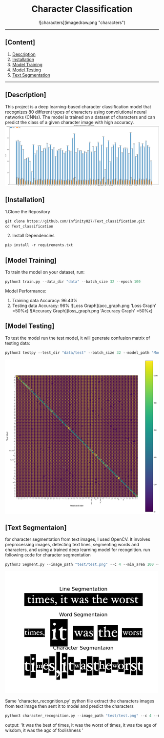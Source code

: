 # <div align="center">Character Classification</div>
<p align="center">
  ![characters](imagedraw.png "characters")
</p>

---

## [Content]
1. [Description](#description)   
2. [Installation](#installation)  
3. [Model Training](#model-training)
4. [Model Testing](#model-testing)
5. [Text Segmentation](#text-segmentation)

---
## [Description]

This project is a deep learning-based character classification model that recognizes 80 different types of characters using convolutional neural networks (CNNs). The model is trained on a dataset of characters and can predict the class of a given character image with high accuracy.
![Available Data for all classes(Training & Testing)](bargraph.png 'Available Data for all classes(Training & Testing)')

## [Installation]
1.Clone the Repository
```python
git clone https://github.com/Infinity027/Text_classification.git
cd Text_classification
```
2. Install Dependencies
```python
pip install -r requirements.txt
```

## [Model Training]
To train the model on your dataset, run:
```python
python3 train.py --data_dir "data" --batch_size 32 --epoch 100
```

Model Performance:
1. Training data Accuracy: 96.43%
2. Testing data Accuracy: 96%
![Loss Graph](acc_graph.png 'Loss Graph' =50%x) ![Accuracy Graph](loss_graph.png 'Accuracy Graph' =50%x)

## [Model Testing]
To test the model run the test model, it will generate confusion matrix of testing data:
```python
python3 testpy --test_dir "data/test" --batch_size 32 --model_path 'Modelv0_1.pth'
```
![Confusion Matrix](confusion_matrix.png)

## [Text Segmentaion]
for character segmentation from text images, I used OpenCV. It involves preprocessing images, detecting text lines, segmenting words and characters, and using a trained deep learning model for recognition. run following code for character segmentation
```python
python3 Segment.py --image_path "test/test.png" --c 4 --min_area 100 --draw_plot 0
```
![Character Segmentation](result/line_1.png 'Character Segmentation')

Same 'character_recognition.py' python file extract the characters images from text image then sent it to model and predict the characters
```python
python3 character_recognition.py --image_path "test/test.png" --c 4 --model_path 'modelv0_1.pth' --draw_plot 0
```
output: 'It was the best of times, it was the worst of times, it was tbe age of wisdom, it was the agc of foolishness '
